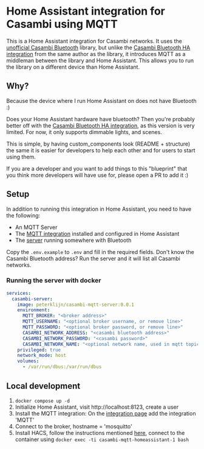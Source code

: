 # Home Assistant integration for Casambi using MQTT

This is a Home Assistant integration for Casambi networks. It uses the 
[unofficial Casambi Bluetooth](https://github.com/lkempf/casambi-bt)
library, but unlike the [Casambi Bluetooth HA integration](https://github.com/lkempf/casambi-bt-hass/)
from the same author as the library, it introduces MQTT as a middleman between the library and Home Assistant.
This allows you to run the library on a different device than Home Assistant.

## Why?

Because the device where I run Home Assistant on does not have Bluetooth :)

Does your Home Assistant hardware have bluetooth? Then you're probably better off with the
[Casambi Bluetooth HA integration](https://github.com/lkempf/casambi-bt-hass/), as this version is
very limited. For now, it only supports dimmable lights, and scenes.


This is simple, by having custom_components look (README + structure) the same
it is easier for developers to help each other and for users to start using them.

If you are a developer and you want to add things to this "blueprint" that you think more
developers will have use for, please open a PR to add it :)

## Setup

In addition to running this integration in Home Assistant, you need to have the following:

- An MQTT Server
- The [MQTT integration](https://www.home-assistant.io/integrations/mqtt/) installed and configured in Home Assistant
- The [server](./server.py) running somewhere with Bluetooth

Copy the `.env.example` to `.env` and fill in the required fields. Don't know the Casambi Bluetooth address? 
Run the server and it will list all Casambi networks. 

### Running the server with docker

```yaml
services:
  casambi-server:
    image: peterklijn/casambi-mqtt-server:0.0.1
    environment:
      MQTT_BROKER: "<broker address>"
      MQTT_USERNAME: "<optional broker username, or remove line>"
      MQTT_PASSWORD: "<optional broker password, or remove line>"
      CASAMBI_NETWORK_ADDRESS: "<casambi bluetooth address>"
      CASAMBI_NETWORK_PASSWORD: "<casambi password>"
      CASAMBI_NETWORK_NAME: "<optional network name, used in mqtt topic>"
    privileged: true
    network_mode: host
    volumes:
      - /var/run/dbus:/var/run/dbus
```

## Local development

1. `docker compose up -d`
2. Initialize Home Assistant, visit http://localhost:8123, create a user
3. Install the MQTT integration: On the [integration page](http://localhost:8123/config/integrations/dashboard) add the integration 'MQTT'
4. Connect to the broker, hostname = 'mosquitto'
5. Install HACS, follow the instructions mentioned [here](https://www.hacs.xyz/docs/use/download/download/#to-download-hacs-container), connect to the container using `docker exec -ti casambi-mqtt-homeassistant-1 bash`